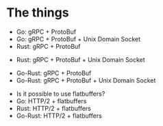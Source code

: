 # The things

+ Go: gRPC + ProtoBuf
+ Go: gRPC + ProtoBuf + Unix Domain Socket
+ Rust: gRPC + ProtoBuf
- Rust: gRPC + ProtoBuf + Unix Domain Socket
+ Go-Rust: gRPC + ProtoBuf
+ Go-Rust: gRPC + ProtoBuf + Unix Domain Socket
- Is it possible to use flatbuffers?
- Go: HTTP/2 + flatbuffers
- Rust: HTTP/2 + flatbuffers
- Go-Rust: HTTP/2 + flatbuffers
